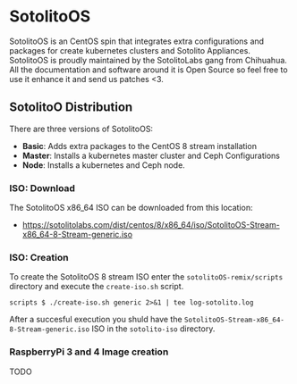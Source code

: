 # SotolitoOS
SotolitoOS is an CentOS spin that integrates extra configurations and packages for create kubernetes clusters and Sotolito Appliances. 
SotolitoOS is proudly maintained by the SotolitoLabs gang from Chihuahua. All the documentation and software around it is Open Source so feel free to use it enhance it and send us patches <3.

## SotolitoO Distribution
There are three versions of SotolitoOS:

* **Basic**: Adds extra packages to the CentOS 8 stream installation
* **Master**: Installs a kubernetes master cluster and Ceph Configurations
* **Node**: Installs a kubernetes and Ceph node.

### ISO: Download
The SotolitoOS x86_64 ISO can be downloaded from this location:

* https://sotolitolabs.com/dist/centos/8/x86_64/iso/SotolitoOS-Stream-x86_64-8-Stream-generic.iso


### ISO: Creation
To create the SotolitoOS 8 stream ISO enter the `sotolitoOS-remix/scripts` directory and execute the `create-iso.sh` script.

```
scripts $ ./create-iso.sh generic 2>&1 | tee log-sotolito.log
```

After a succesful execution you shuld have the `SotolitoOS-Stream-x86_64-8-Stream-generic.iso` ISO in the `sotolito-iso` directory.





### RaspberryPi 3 and 4 Image creation
TODO
